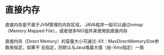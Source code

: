 # 直接内存

直接内存是不属于JVM管理的内存区域， JAVA程序一般可以通过mmap（Memory Mapped File），或者很多NIO组件来使用到直接内存



直接内存（Direct Memory）的容量大小可通过-XX：MaxDirectMemorySize参数来指定，如果不 去指定，则默认与Java堆最大值（由-Xmx指定）一致